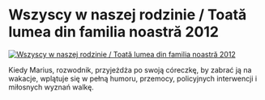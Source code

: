 Wszyscy w naszej rodzinie / Toată lumea din familia noastră 2012 
=============
[![Wszyscy w naszej rodzinie / Toată lumea din familia noastră 2012 ](http://vidos.pl/images/player.gif)](http://vidos.pl/wszyscy-w-naszej-rodzinie-toat-lumea-din-familia-noastr-2012)

 Kiedy Marius, rozwodnik, przyjeżdża po swoją córeczkę, by zabrać ją na wakacje, wplątuje się w pełną humoru, przemocy, policyjnych interwencji i miłosnych wyznań walkę.
